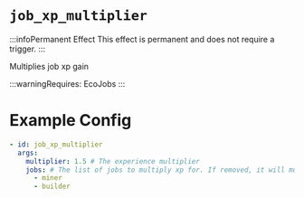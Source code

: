 # `job_xp_multiplier`
:::infoPermanent Effect
This effect is permanent and does not require a trigger.
:::

Multiplies job xp gain

:::warningRequires:
EcoJobs
:::

# Example Config
```yaml
- id: job_xp_multiplier
  args:
    multiplier: 1.5 # The experience multiplier
    jobs: # The list of jobs to multiply xp for. If removed, it will multiply all jobs.
      - miner
      - builder 
```
